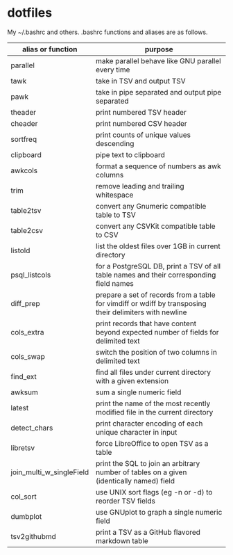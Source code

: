 dotfiles
========

My ~/.bashrc and others.
.bashrc functions and aliases are as follows.

alias or function|purpose
---|---
parallel|make parallel behave like GNU parallel every time
tawk|take in TSV and output TSV
pawk|take in pipe separated and output pipe separated
theader|print numbered TSV header
cheader|print numbered CSV header
sortfreq|print counts of unique values descending
clipboard|pipe text to clipboard
awkcols|format a sequence of numbers as awk columns
trim|remove leading and trailing whitespace
table2tsv|convert any Gnumeric compatible table to TSV
table2csv|convert any CSVKit compatible table to CSV
listold|list the oldest files over 1GB in current directory
psql_listcols|for a PostgreSQL DB, print a TSV of all table names and their corresponding field names
diff_prep|prepare a set of records from a table for vimdiff or wdiff by transposing their delimiters with newline
cols_extra|print records that have content beyond expected number of fields for delimited text
cols_swap|switch the position of two columns in delimited text
find_ext|find all files under current directory with a given extension
awksum|sum a single numeric field
latest|print the name of the most recently modified file in the current directory
detect_chars|print character encoding of each unique character in input
libretsv|force LibreOffice to open TSV as a table
join_multi_w_singleField|print the SQL to join an arbitrary number of tables on a given (identically named) field
col_sort|use UNIX sort flags (eg -n or -d) to reorder TSV fields
dumbplot|use GNUplot to graph a single numeric field
tsv2githubmd|print a TSV as a GitHub flavored markdown table

